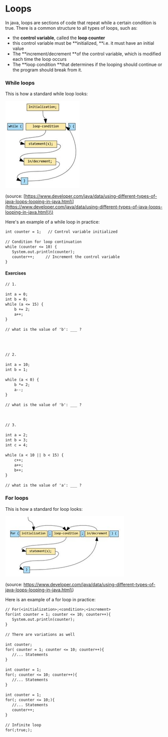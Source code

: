 # Loops

In java, loops are sections of code that repeat while a certain condition is true. There is a common structure to all types of loops, such as:

* the **control variable**, called the **loop counter**
* this control variable must be **initialized, **i.e. it must have an initial value
* The **increment/decrement **of the control variable, which is modified each time the loop occurs
* The **loop condition **that determines if the looping should continue or the program should break from it.

### While loops

This is how a standard while loop looks:

![](/assets/while.png)

\(source: [https://www.developer.com/java/data/using-different-types-of-java-loops-looping-in-java.html\](https://www.developer.com/java/data/using-different-types-of-java-loops-looping-in-java.html\)\)

Here's an example of a while loop in practice:

```
int counter = 1;   // Control variable initialized

// Condition for loop continuation
while (counter <= 10) {
   System.out.println(counter);
   counter++;     // Increment the control variable
}
```

#### Exercises

```
// 1.

int a = 0;
int b = 0;
while (a <= 15) {
    b += 2;
    a++;
}

// what is the value of 'b': ___ ?




// 2.

int a = 10;
int b = 1;

while (a < 0) {
    b *= 2;
    a--;
}

// what is the value of 'b': ___ ?



// 3.

int a = 2;
int b = 3;
int c = 4;

while (a < 10 || b < 15) {
    c++;
    a++;
    b++;
}

// what is the value of 'a': ___ ?
```

### For loops

This is how a standard for loop looks:

![](/assets/forloop.png)

\(source: https://www.developer.com/java/data/using-different-types-of-java-loops-looping-in-java.html\)

Here is an example of a for loop in practice:

```
// For(<initialization>;<condition>;<increment>
for(int counter = 1; counter <= 10; counter++){
   System.out.println(counter);
}

// There are variations as well

int counter;
for( counter = 1; counter <= 10; counter++){
   //... Statements
}

int counter = 1;
for(; counter <= 10; counter++){
   //... Statements
}

int counter = 1;
for(; counter <= 10;){
   //... Statements
   counter++;
}

// Infinite loop
for(;true;);
```



